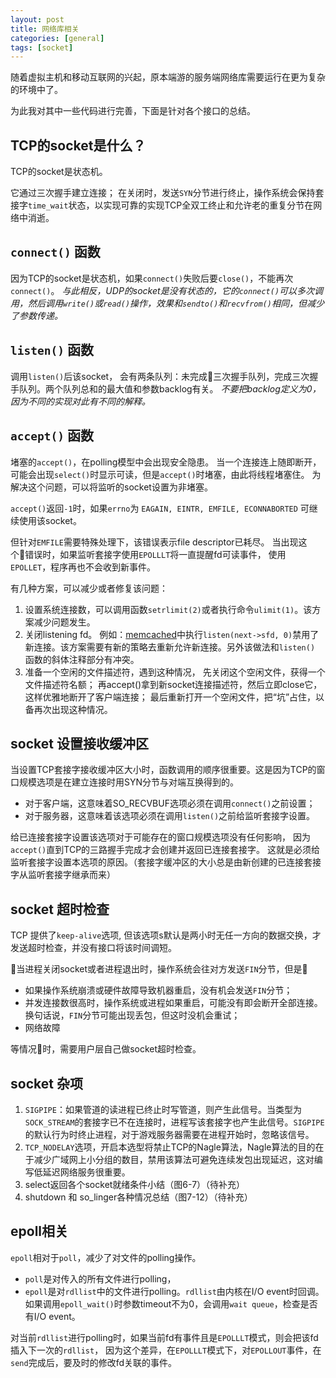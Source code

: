```yaml
---
layout: post
title: 网络库相关
categories: [general]
tags: [socket]
---
```


随着虚拟主机和移动互联网的兴起，原本端游的服务端网络库需要运行在更为复杂的环境中了。

为此我对其中一些代码进行完善，下面是针对各个接口的总结。

## TCP的socket是什么？

TCP的socket是状态机。

它通过三次握手建立连接；
在关闭时，发送`SYN`分节进行终止，操作系统会保持套接字`time_wait`状态，以实现可靠的实现TCP全双工终止和允许老的重复分节在网络中消逝。

## `connect()` 函数

因为TCP的socket是状态机，如果`connect()`失败后要`close()`，不能再次`connect()`。 
*与此相反，UDP的socket是没有状态的，它的`connect()`可以多次调用，然后调用`write()`或`read()`操作，效果和`sendto()`和`recvfrom()`相同，但减少了参数传递。*

## `listen()` 函数

调用`listen()`后该socket， 会有两条队列：未完成三次握手队列，完成三次握手队列。两个队列总和的最大值和参数backlog有关。 *不要把backlog定义为0，因为不同的实现对此有不同的解释。*

## `accept()` 函数

堵塞的`accept()`，在polling模型中会出现安全隐患。
当一个连接连上随即断开，可能会出现`select()`时显示可读，但是`accept()`时堵塞，由此将线程堵塞住。
为解决这个问题，可以将监听的socket设置为非堵塞。

`accept()`返回`-1`时，如果`errno`为 `EAGAIN, EINTR, EMFILE, ECONNABORTED` 可继续使用该socket。

但针对`EMFILE`需要特殊处理下，该错误表示file descriptor已耗尽。
当出现这个错误时，如果监听套接字使用`EPOLLLT`将一直提醒fd可读事件，
使用`EPOLLET`，程序再也不会收到新事件。

有几种方案，可以减少或者修复该问题：

1. 设置系统连接数，可以调用函数`setrlimit(2)`或者执行命令`ulimit(1)`。该方案减少问题发生。
1. 关闭listening fd。
	例如：[memcached](https://github.com/memcached/memcached/blob/dbb7a8af90054bf4ef51f5814ef7ceb17d83d974/memcached.c)中执行`listen(next->sfd, 0)`禁用了新连接。该方案需要有新的策略去重新允许新连接。另外该做法和`listen()` 函数的斜体注释部分有冲突。
1. 准备一个空闲的文件描述符，遇到这种情况，
	先关闭这个空闲文件，获得一个文件描述符名额；
	再accept()拿到新socket连接描述符，然后立即close它，这样优雅地断开了客户端连接；
	最后重新打开一个空闲文件，把“坑”占住，以备再次出现这种情况。

## socket 设置接收缓冲区

当设置TCP套接字接收缓冲区大小时，函数调用的顺序很重要。这是因为TCP的窗口规模选项是在建立连接时用SYN分节与对端互换得到的。

* 对于客户端，这意味着SO_RECVBUF选项必须在调用`connect()`之前设置；
* 对于服务器，这意味着该选项必须在调用`listen()`之前给监听套接字设置。

给已连接套接字设置该选项对于可能存在的窗口规模选项没有任何影响，
因为`accept()`直到TCP的三路握手完成才会创建并返回已连接套接字。
这就是必须给监听套接字设置本选项的原因。（套接字缓冲区的大小总是由新创建的已连接套接字从监听套接字继承而来）

## socket 超时检查

TCP 提供了`keep-alive`选项, 但该选项s默认是两小时无任一方向的数据交换，才发送超时检查，并没有接口将该时间调短。

当进程关闭socket或者进程退出时，操作系统会往对方发送`FIN`分节，但是

* 如果操作系统崩溃或硬件故障导致机器重启，没有机会发送`FIN`分节；
* 并发连接数很高时，操作系统或进程如果重启，可能没有即会断开全部连接。换句话说，`FIN`分节可能出现丢包，但这时没机会重试；
* 网络故障

等情况时，需要用户层自己做socket超时检查。

## socket 杂项

1. `SIGPIPE`：如果管道的读进程已终止时写管道，则产生此信号。当类型为`SOCK_STREAM`的套接字已不在连接时，进程写该套接字也产生此信号。`SIGPIPE`的默认行为时终止进程，对于游戏服务器需要在进程开始时，忽略该信号。
1. `TCP_NODELAY`选项，开启本选型将禁止TCP的Nagle算法，Nagle算法的目的在于减少广域网上小分组的数目，禁用该算法可避免连续发包出现延迟，这对编写低延迟网络服务很重要。
1. select返回各个socket就绪条件小结（图6-7）（待补充）
1. shutdown 和 so_linger各种情况总结（图7-12）（待补充）

## epoll相关

`epoll`相对于`poll`，减少了对文件的polling操作。

* `poll`是对传入的所有文件进行polling，
* `epoll`是对`rdllist`中的文件进行polling。`rdllist`由内核在I/O event时回调。如果调用`epoll_wait()`时参数timeout不为0，会调用`wait queue`，检查是否有I/O event。

对当前`rdllist`进行polling时，如果当前fd有事件且是`EPOLLLT`模式，则会把该fd插入下一次的`rdllist`，
因为这个差异，在`EPOLLLT`模式下，对`EPOLLOUT`事件，在`send`完成后，要及时的修改fd关联的事件。

